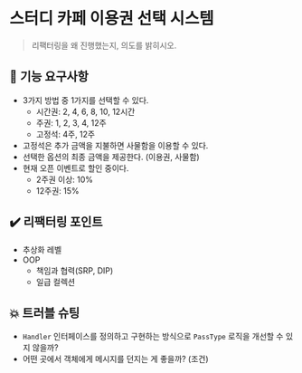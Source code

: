 # 스터디 카페 이용권 선택 시스템

> 리팩터링을 왜 진행했는지, 의도를 밝히시오.

## 🚀 기능 요구사항

- 3가지 방법 중 1가지를 선택할 수 있다.
    - 시간권: 2, 4, 6, 8, 10, 12시간
    - 주권: 1, 2, 3, 4, 12주
    - 고정석: 4주, 12주
- 고정석은 추가 금액을 지불하면 사물함을 이용할 수 있다.
- 선택한 옵션의 최종 금액을 제공한다. (이용권, 사물함)
- 현재 오픈 이벤트로 할인 중이다.
    - 2주권 이상: 10%
    - 12주권:  15%

## ✔️ 리팩터링 포인트

- 추상화 레벨
- OOP
    - 책임과 협력(SRP, DIP)
    - 일급 컬렉션

## 💥 트러블 슈팅

- `Handler` 인터페이스를 정의하고 구현하는 방식으로 `PassType` 로직을 개선할 수 있지 않을까?
- 어떤 곳에서 객체에게 메시지를 던지는 게 좋을까? (조건)

